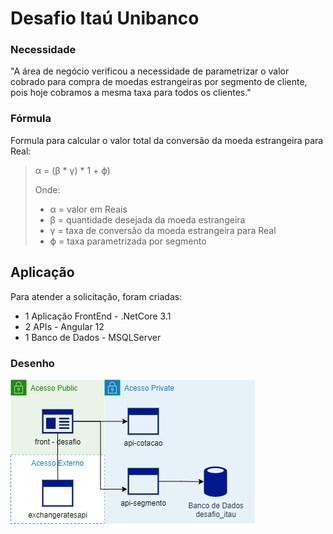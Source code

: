 # Desafio Itaú Unibanco

### Necessidade

"A área de negócio verificou a necessidade de parametrizar o valor cobrado para compra de moedas estrangeiras por segmento de cliente, pois hoje cobramos a mesma taxa para todos os clientes." 

### Fórmula 

Formula para calcular o valor total da conversão da moeda estrangeira para Real:

> α = (β * γ) * 1 + ϕ)
>
>Onde:
> * α = valor em Reais
> * β = quantidade desejada da moeda estrangeira
> * γ = taxa de conversão da moeda estrangeira para Real
> * ϕ = taxa parametrizada por segmento

## Aplicação

Para atender a solicitação, foram criadas:
* 1 Aplicação FrontEnd - .NetCore 3.1
* 2 APIs - Angular 12
* 1 Banco de Dados - MSQLServer

### Desenho

![](desenho.png)